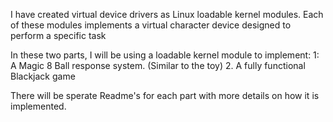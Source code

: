 I have created virtual device drivers as Linux loadable kernel modules. Each of these modules implements a virtual character device designed to perform a specific task


In these two parts, I will be using a loadable kernel module to implement:
1: A Magic 8 Ball response system. (Similar to the toy)
2. A fully functional Blackjack game

There will be sperate Readme's for  each part with more details on how it is implemented.
